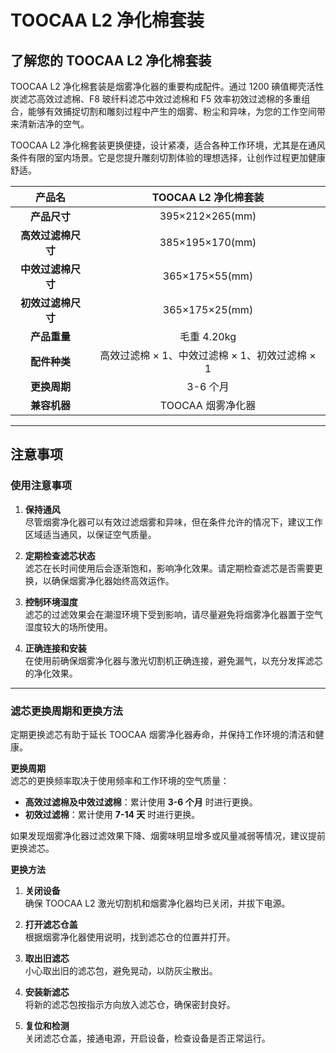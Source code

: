 # TOOCAA L2 净化棉套装

## 了解您的 TOOCAA L2 净化棉套装
TOOCAA L2 净化棉套装是烟雾净化器的重要构成配件。通过 1200 碘值椰壳活性炭滤芯高效过滤棉、F8 玻纤料滤芯中效过滤棉和 F5 效率初效过滤棉的多重组合，能够有效捕捉切割和雕刻过程中产生的烟雾、粉尘和异味，为您的工作空间带来清新洁净的空气。

TOOCAA L2 净化棉套装更换便捷，设计紧凑，适合各种工作环境，尤其是在通风条件有限的室内场景。它是您提升雕刻切割体验的理想选择，让创作过程更加健康舒适。

| **产品名** | TOOCAA L2 净化棉套装 |
| :---: | :---: |
| **产品尺寸** | 395×212×265(mm) |
| **高效过滤棉尺寸** | 385×195×170(mm) |
| **中效过滤棉尺寸** | 365×175×55(mm) |
| **初效过滤棉尺寸** | 365×175×25(mm) |
| **产品重量** | 毛重 4.20kg |
| **配件种类** | 高效过滤棉 × 1、中效过滤棉 × 1、初效过滤棉 × 1 |
| **更换周期** | 3-6 个月 |
| **兼容机器** | TOOCAA 烟雾净化器 |

---

## 注意事项

### 使用注意事项
1. **保持通风**  
   尽管烟雾净化器可以有效过滤烟雾和异味，但在条件允许的情况下，建议工作区域适当通风，以保证空气质量。

2. **定期检查滤芯状态**  
   滤芯在长时间使用后会逐渐饱和，影响净化效果。请定期检查滤芯是否需要更换，以确保烟雾净化器始终高效运作。

3. **控制环境湿度**  
   滤芯的过滤效果会在潮湿环境下受到影响，请尽量避免将烟雾净化器置于空气湿度较大的场所使用。

4. **正确连接和安装**  
   在使用前确保烟雾净化器与激光切割机正确连接，避免漏气，以充分发挥滤芯的净化效果。

---

### 滤芯更换周期和更换方法
定期更换滤芯有助于延长 TOOCAA 烟雾净化器寿命，并保持工作环境的清洁和健康。

**更换周期**  
滤芯的更换频率取决于使用频率和工作环境的空气质量：
- **高效过滤棉及中效过滤棉**：累计使用 **3-6 个月** 时进行更换。  
- **初效过滤棉**：累计使用 **7-14 天** 时进行更换。  

如果发现烟雾净化器过滤效果下降、烟雾味明显增多或风量减弱等情况，建议提前更换滤芯。

**更换方法**
1. **关闭设备**  
   确保 TOOCAA L2 激光切割机和烟雾净化器均已关闭，并拔下电源。

2. **打开滤芯仓盖**  
   根据烟雾净化器使用说明，找到滤芯仓的位置并打开。

3. **取出旧滤芯**  
   小心取出旧的滤芯包，避免晃动，以防灰尘散出。

4. **安装新滤芯**  
   将新的滤芯包按指示方向放入滤芯仓，确保密封良好。

5. **复位和检测**  
   关闭滤芯仓盖，接通电源，开启设备，检查设备是否正常运行。
